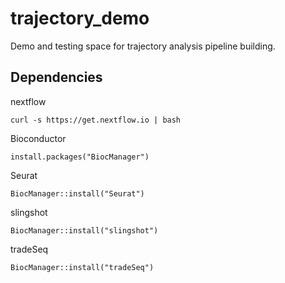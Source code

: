 # trajectory_demo

Demo and testing space for trajectory analysis pipeline building.

## Dependencies
nextflow
```
curl -s https://get.nextflow.io | bash
```
Bioconductor
```
install.packages("BiocManager") 
```
Seurat
```
BiocManager::install("Seurat")
```
slingshot
```
BiocManager::install("slingshot")
```
tradeSeq
```
BiocManager::install("tradeSeq")
```
